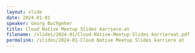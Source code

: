 ```yaml
---
layout: slide
date: 2024-01-01
speaker: Georg Buchgeher
title: Cloud Native Meetup Slides karriere.at
filename: /slides/2024-01/Cloud-Native-Meetup-Slides-karriereat.pdf
permalink: /slides/2024-01-Cloud Native Meetup Slides karriere at
---
```

